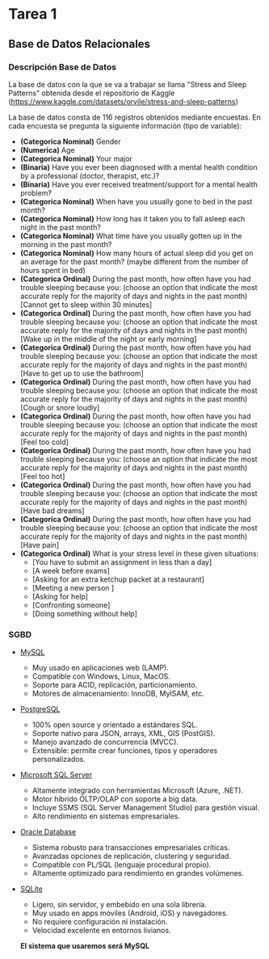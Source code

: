 # Tarea 1
## Base de Datos Relacionales

### Descripción Base de Datos 

La base de datos con la que se va a trabajar se llama "Stress and Sleep Patterns" obtenida desde el repositorio de Kaggle (https://www.kaggle.com/datasets/orvile/stress-and-sleep-patterns)


La base de datos consta de 116 registros obtenidos mediante encuestas. En cada encuesta se pregunta la siguiente información (tipo de variable):

- **(Categorica Nominal)** Gender
- **(Numerica)** Age
- **(Categorica Nominal)** Your major
- **(Binaria)** Have you ever been diagnosed with a mental health condition by a professional (doctor, therapist, etc.)?
- **(Binaria)** Have you ever received treatment/support for a mental health problem?
- **(Categorica Nominal)** When have you usually gone to bed in the past month?
- **(Categorica Nominal)** How long has it taken you to fall asleep each night in the past month?
- **(Categorica Nominal)** What time have you usually gotten up in the morning in the past month?
- **(Categorica Nominal)** How many hours of actual sleep did you get on an average for the past month? (maybe different from the number of hours spent in bed)
- **(Categorica Ordinal)** During the past month, how often have you had trouble sleeping because you: (choose an option that indicate the most accurate reply for the majority of days and nights in the past month) [Cannot get to sleep within 30 minutes]
- **(Categorica Ordinal)** During the past month, how often have you had trouble sleeping because you: (choose an option that indicate the most accurate reply for the majority of days and nights in the past month) [Wake up in the middle of the night or early morning]
- **(Categorica Ordinal)** During the past month, how often have you had trouble sleeping because you: (choose an option that indicate the most accurate reply for the majority of days and nights in the past month) [Have to get up to use the bathroom]
- **(Categorica Ordinal)** During the past month, how often have you had trouble sleeping because you: (choose an option that indicate the most accurate reply for the majority of days and nights in the past month) [Cough or snore loudly]
- **(Categorica Ordinal)** During the past month, how often have you had trouble sleeping because you: (choose an option that indicate the most accurate reply for the majority of days and nights in the past month) [Feel too cold]
- **(Categorica Ordinal)** During the past month, how often have you had trouble sleeping because you: (choose an option that indicate the most accurate reply for the majority of days and nights in the past month) [Feel too hot]
- **(Categorica Ordinal)** During the past month, how often have you had trouble sleeping because you: (choose an option that indicate the most accurate reply for the majority of days and nights in the past month) [Have bad dreams]
- **(Categorica Ordinal)** During the past month, how often have you had trouble sleeping because you: (choose an option that indicate the most accurate reply for the majority of days and nights in the past month) [Have pain]
- **(Categorica Ordinal)** What is your stress level in these given situations: 
  - [You have to submit an assignment in less than a day]
  - [A week before exams]
  - [Asking for an extra ketchup packet at a restaurant]
  - [Meeting a new person ]
  - [Asking for help]
  - [Confronting someone]
  - [Doing something without help]


### SGBD

- [MySQL](https://www.mysql.com)
  - Muy usado en aplicaciones web (LAMP).
  - Compatible con Windows, Linux, MacOS.
  - Soporte para ACID, replicación, particionamiento.
  - Motores de almacenamiento: InnoDB, MyISAM, etc.

- [PostgreSQL](https://www.postgresql.org)
  - 100% open source y orientado a estándares SQL.
  - Soporte nativo para JSON, arrays, XML, GIS (PostGIS).
  - Manejo avanzado de concurrencia (MVCC).
  - Extensible: permite crear funciones, tipos y operadores personalizados.

- [Microsoft SQL Server](https://www.microsoft.com/sql-server)
  - Altamente integrado con herramientas Microsoft (Azure, .NET).
  - Motor híbrido OLTP/OLAP con soporte a big data.
  - Incluye SSMS (SQL Server Management Studio) para gestión visual.
  - Alto rendimiento en sistemas empresariales.

- [Oracle Database](https://www.oracle.com/database)
  - Sistema robusto para transacciones empresariales críticas.
  - Avanzadas opciones de replicación, clustering y seguridad.
  - Compatible con PL/SQL (lenguaje procedural propio).
  - Altamente optimizado para rendimiento en grandes volúmenes.

- [SQLite](https://www.sqlite.org)
  - Ligero, sin servidor, y embebido en una sola librería.
  - Muy usado en apps móviles (Android, iOS) y navegadores.
  - No requiere configuración ni instalación.
  - Velocidad excelente en entornos livianos.

  **El sistema que usaremos será MySQL**